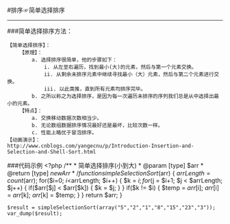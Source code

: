 #排序☞简单选择排序
***

###简单选择排序方法：

	【简单选择排序】：
		【原理】：
			a. 选择排序很简单，他的步骤如下：
				i. 从左至右遍历，找到最小(大)的元素，然后与第一个元素交换。
				ii. 从剩余未排序元素中继续寻找最小（大）元素，然后与第二个元素进行交换。
				iii. 以此类推，直到所有元素均排序完毕。
			b. 之所以称之为选择排序，是因为每一次遍历未排序的序列我们总是从中选择出最小的元素。
		【特点】：
			a. 交换移动数据次数相当少。
			b. 无论数组数据排序情况最好还是最坏，比较次数一样。
			c. 性能上略优于冒泡排序。
	【动画演示】：
	http://www.cnblogs.com/yangecnu/p/Introduction-Insertion-and-Selection-and-Shell-Sort.html


###代码示例
	<?php
	/**
	 * 简单选择排序(小到大)
	 * @param  [type] $arr 
	 * @return [type] $newArr 
	 */
	function simpleSelectionSort($arr) { 
	    $arrLength = count($arr); 
	    for($i=0; $i<$arrLength; $i++) { 
	        $k = $i; 
	        for($j = $i+1; $j < $arrLength; $j++) { 
	           if($arr[$j] < $arr[$k]) {
	               $k = $j; 
	           }
	        } 
	        if($k != $i) { 
	            $temp = $arr[$i]; 
	            $arr[$i] = $arr[$k]; 
	            $arr[$k] = $temp; 
	        } 
	    } 
	    return $arr; 
	} 
	
	$result = simpleSelectionSort(array("5","2","1","8","15","23","3"));
	var_dump($result);